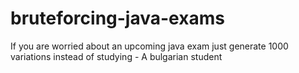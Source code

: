 # bruteforcing-java-exams
If you are worried about an upcoming java exam just generate 1000 variations instead of studying - A bulgarian student 
